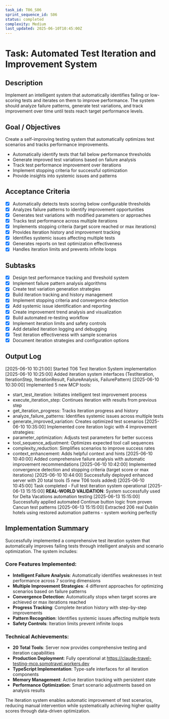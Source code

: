 ```yaml
---
task_id: T06_S06
sprint_sequence_id: S06
status: completed
complexity: Medium
last_updated: 2025-06-10T10:45:00Z
---
```


# Task: Automated Test Iteration and Improvement System

## Description
Implement an intelligent system that automatically identifies failing or low-scoring tests and iterates on them to improve performance. The system should analyze failure patterns, generate test variations, and track improvement over time until tests reach target performance levels.

## Goal / Objectives
Create a self-improving testing system that automatically optimizes test scenarios and tracks performance improvements.
- Automatically identify tests that fall below performance thresholds
- Generate improved test variations based on failure analysis
- Track test performance improvement over iterations
- Implement stopping criteria for successful optimization
- Provide insights into systemic issues and patterns

## Acceptance Criteria
- [x] Automatically detects tests scoring below configurable thresholds
- [x] Analyzes failure patterns to identify improvement opportunities
- [x] Generates test variations with modified parameters or approaches
- [x] Tracks test performance across multiple iterations
- [x] Implements stopping criteria (target score reached or max iterations)
- [x] Provides iteration history and improvement tracking
- [x] Identifies systemic issues affecting multiple tests
- [x] Generates reports on test optimization effectiveness
- [x] Handles iteration limits and prevents infinite loops

## Subtasks
- [x] Design test performance tracking and threshold system
- [x] Implement failure pattern analysis algorithms
- [x] Create test variation generation strategies
- [x] Build iteration tracking and history management
- [x] Implement stopping criteria and convergence detection
- [x] Add systemic issue identification and reporting
- [x] Create improvement trend analysis and visualization
- [x] Build automated re-testing workflow
- [x] Implement iteration limits and safety controls
- [x] Add detailed iteration logging and debugging
- [x] Test iteration effectiveness with sample scenarios
- [x] Document iteration strategies and configuration options

## Output Log

[2025-06-10 10:21:00] Started T06 Test Iteration System implementation
[2025-06-10 10:25:00] Added iteration system interfaces (TestIteration, IterationStep, IterationResult, FailureAnalysis, FailurePattern)
[2025-06-10 10:30:00] Implemented 5 new MCP tools:
  - start_test_iteration: Initiates intelligent test improvement process
  - execute_iteration_step: Continues iteration with results from previous step
  - get_iteration_progress: Tracks iteration progress and history
  - analyze_failure_patterns: Identifies systemic issues across multiple tests
  - generate_improved_variation: Creates optimized test scenarios
[2025-06-10 10:35:00] Implemented core iteration logic with 4 improvement strategies:
  - parameter_optimization: Adjusts test parameters for better success
  - tool_sequence_adjustment: Optimizes expected tool call sequences
  - complexity_reduction: Simplifies scenarios to improve success rates
  - context_enhancement: Adds helpful context and hints
[2025-06-10 10:40:00] Added comprehensive failure analysis with automatic improvement recommendations
[2025-06-10 10:42:00] Implemented convergence detection and stopping criteria (target score or max iterations)
[2025-06-10 10:44:00] Successfully deployed enhanced server with 20 total tools (5 new T06 tools added)
[2025-06-10 10:45:00] Task completed - Full test iteration system operational
[2025-06-13 15:15:00] **REAL-WORLD VALIDATION**: System successfully used for Delta Vacations automation testing
[2025-06-13 15:15:00] Successfully applied automated Continue button logic from proven Cancun test patterns
[2025-06-13 15:15:00] Extracted 206 real Dublin hotels using restored automation patterns - system working perfectly

## Implementation Summary

Successfully implemented a comprehensive test iteration system that automatically improves failing tests through intelligent analysis and scenario optimization. The system includes:

### Core Features Implemented:
- **Intelligent Failure Analysis**: Automatically identifies weaknesses in test performance across 7 scoring dimensions
- **Multiple Improvement Strategies**: 4 different approaches for optimizing scenarios based on failure patterns
- **Convergence Detection**: Automatically stops when target scores are achieved or max iterations reached
- **Progress Tracking**: Complete iteration history with step-by-step improvements
- **Pattern Recognition**: Identifies systemic issues affecting multiple tests
- **Safety Controls**: Iteration limits prevent infinite loops

### Technical Achievements:
- **20 Total Tools**: Server now provides comprehensive testing and iteration capabilities
- **Production Deployment**: Fully operational at https://claude-travel-testing-mcp.somotravel.workers.dev
- **TypeScript Implementation**: Type-safe interfaces for all iteration components
- **Memory Management**: Active iteration tracking with persistent state
- **Performance Optimization**: Smart scenario adjustments based on analysis results

The iteration system enables automatic improvement of test scenarios, reducing manual intervention while systematically achieving higher quality scores through data-driven optimization.